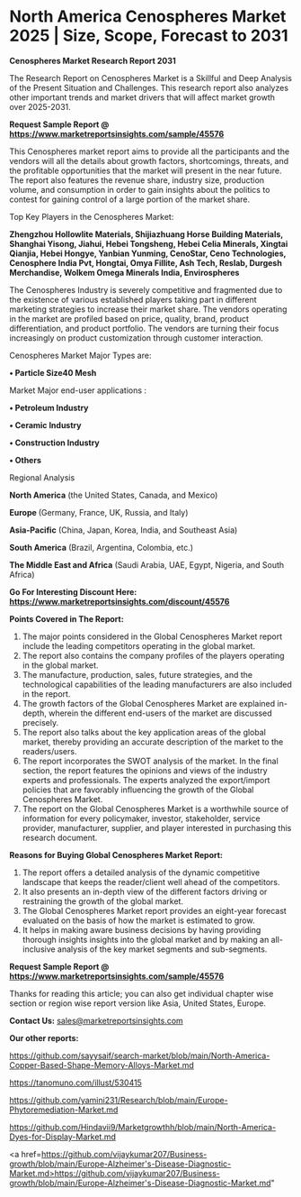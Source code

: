 # North America Cenospheres Market 2025 | Size, Scope, Forecast to 2031

<strong>Cenospheres Market Research Report 2031</strong>

The Research Report on Cenospheres Market is a Skillful and Deep Analysis of the Present Situation and Challenges. This research report also analyzes other important trends and market drivers that will affect market growth over 2025-2031.

<strong>Request Sample Report @ <a href=https://www.marketreportsinsights.com/sample/45576>https://www.marketreportsinsights.com/sample/45576</a></strong>

This Cenospheres market report aims to provide all the participants and the vendors will all the details about growth factors, shortcomings, threats, and the profitable opportunities that the market will present in the near future. The report also features the revenue share, industry size, production volume, and consumption in order to gain insights about the politics to contest for gaining control of a large portion of the market share.

Top Key Players in the Cenospheres Market:

<strong>Zhengzhou Hollowlite Materials, Shijiazhuang Horse Building Materials, Shanghai Yisong, Jiahui, Hebei Tongsheng, Hebei Celia Minerals, Xingtai Qianjia, Hebei Hongye, Yanbian Yunming, CenoStar, Ceno Technologies, Cenosphere India Pvt, Hongtai, Omya Fillite, Ash Tech, Reslab, Durgesh Merchandise, Wolkem Omega Minerals India, Envirospheres</strong>

The Cenospheres Industry is severely competitive and fragmented due to the existence of various established players taking part in different marketing strategies to increase their market share. The vendors operating in the market are profiled based on price, quality, brand, product differentiation, and product portfolio. The vendors are turning their focus increasingly on product customization through customer interaction.

Cenospheres Market Major Types are:

<strong>•  Particle Size40 Mesh</strong>

Market Major end-user applications :

<strong>•  Petroleum Industry

•  Ceramic Industry

•  Construction Industry

•  Others</strong>

Regional Analysis

</u><strong><b>North America</b></strong> (the United States, Canada, and Mexico)

<strong><b>Europe </b></strong>(Germany, France, UK, Russia, and Italy)

<strong><b>Asia-Pacific</b></strong> (China, Japan, Korea, India, and Southeast Asia)

<strong><b>South America</b></strong> (Brazil, Argentina, Colombia, etc.)

<strong><b>The Middle East and Africa</b></strong> (Saudi Arabia, UAE, Egypt, Nigeria, and South Africa)

<strong>Go For Interesting Discount Here: <a href=https://www.marketreportsinsights.com/discount/45576>https://www.marketreportsinsights.com/discount/45576</a></strong>

<strong>Points Covered in The Report:</strong>
<ol>
  <li>The major points considered in the Global Cenospheres Market report include the leading competitors operating in the global market.</li>
  <li>The report also contains the company profiles of the players operating in the global market.</li>
  <li>The manufacture, production, sales, future strategies, and the technological capabilities of the leading manufacturers are also included in the report.</li>
  <li>The growth factors of the Global Cenospheres Market are explained in-depth, wherein the different end-users of the market are discussed precisely.</li>
  <li>The report also talks about the key application areas of the global market, thereby providing an accurate description of the market to the readers/users.</li>
  <li>The report incorporates the SWOT analysis of the market. In the final section, the report features the opinions and views of the industry experts and professionals. The experts analyzed the export/import policies that are favorably influencing the growth of the Global Cenospheres Market.</li>
  <li>The report on the Global Cenospheres Market is a worthwhile source of information for every policymaker, investor, stakeholder, service provider, manufacturer, supplier, and player interested in purchasing this research document.</li>
</ol>
<strong>Reasons for Buying Global Cenospheres Market Report:</strong>

<ol>
  <li>The report offers a detailed analysis of the dynamic competitive landscape that keeps the reader/client well ahead of the competitors.</li>
  <li>It also presents an in-depth view of the different factors driving or restraining the growth of the global market.</li>
  <li>The Global Cenospheres Market report provides an eight-year forecast evaluated on the basis of how the market is estimated to grow.</li>
  <li>It helps in making aware business decisions by having providing thorough insights insights into the global market and by making an all-inclusive analysis of the key market segments and sub-segments.</li>
</ol>
<strong>Request Sample Report @ <a href=https://www.marketreportsinsights.com/sample/45576>https://www.marketreportsinsights.com/sample/45576</a></strong>


Thanks for reading this article; you can also get individual chapter wise section or region wise report version like Asia, United States, Europe.

<strong>Contact Us:</strong>
sales@marketreportsinsights.com

<strong>Our other reports:</strong>

<a href=https://github.com/sayysaif/search-market/blob/main/North-America-Copper-Based-Shape-Memory-Alloys-Market.md>https://github.com/sayysaif/search-market/blob/main/North-America-Copper-Based-Shape-Memory-Alloys-Market.md</a>

<a href=https://tanomuno.com/illust/530415>https://tanomuno.com/illust/530415</a>

<a href=https://github.com/yamini231/Research/blob/main/Europe-Phytoremediation-Market.md>https://github.com/yamini231/Research/blob/main/Europe-Phytoremediation-Market.md</a>

<a href=https://github.com/Hindavii9/Marketgrowthh/blob/main/North-America-Dyes-for-Display-Market.md>https://github.com/Hindavii9/Marketgrowthh/blob/main/North-America-Dyes-for-Display-Market.md</a>

<a href=https://github.com/vijaykumar207/Business-growth/blob/main/Europe-Alzheimer's-Disease-Diagnostic-Market.md>https://github.com/vijaykumar207/Business-growth/blob/main/Europe-Alzheimer's-Disease-Diagnostic-Market.md</a>"
